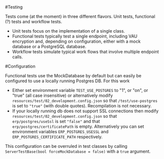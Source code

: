 #Testing

Tests come (at the moment) in three different flavors. Unit tests, functional (?) tests and workflow tests.
- Unit tests focus on the implementation of a single class.
- Functional tests typically test a single endpoint, including VAU encryption and, depending on configuration, either with 
a mock database or a PostgreSQL database.
- Workflow tests simulate typical work flows that involve multiple endpoint calls.

#Configuration

Functional tests use the MockDatabase by default but can easily be configured to use a locally 
running Postgres DB. For this work 
- Either set environment variable `TEST_USE_POSTGRES` to "1", or "on", or "true" (all case insensitive) or alternatively
  modify `resources/test/02_development.config.json` so that `/test/use-postgres` is set to `"true"` (with double quotes).
  Recompilation is not necessary.
- If your locally running db does not support SSL connections then modify `resources/test/02_development.config.json` so
that `erp/postgres/useSsl` is set `"false"` and that `erp/postgres/certificatePath` is empty. Alternatively you can set 
  environment variables `ERP_POSTGRES_USESSL` and `ERP_POSTGRES_CERTIFICATE_PATH` respectively.
  
This configuration can be overruled in test classes by calling `ServerTestBase(bool forceMockDatabase = false)`
with a `true` argument.
